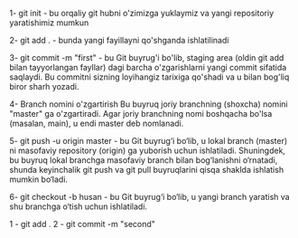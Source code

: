 <!--! Git hub blan ishlash v akerakliy qo'dlar -->

1- git init - bu orqaliy git hubni o'zimizga yuklaymiz va yangi repositoriy yaratishimiz mumkun

2- git add . - bunda yangi fayillayni qo'shganda ishlatilinadi

3- git commit -m "first" - bu Git buyrug'i bo'lib, staging area (oldin git add bilan tayyorlangan fayllar) dagi barcha o'zgarishlarni yangi commit sifatida saqlaydi. Bu commitni sizning loyihangiz tarixiga qo'shadi va u bilan bog'liq biror sharh yozadi.

4- Branch nomini o'zgartirish Bu buyruq joriy branchning (shoxcha) nomini "master" ga o'zgartiradi.
Agar joriy branchning nomi boshqacha bo'lsa (masalan, main), u endi master deb nomlanadi.

5- git push -u origin master - bu Git buyrug‘i bo‘lib, u lokal branch (master) ni masofaviy repository (origin) ga yuborish uchun ishlatiladi. Shuningdek, bu buyruq lokal branchga masofaviy branch bilan bog‘lanishni o‘rnatadi, shunda keyinchalik git push va git pull buyruqlarini qisqa shaklda ishlatish mumkin bo‘ladi.

6- git checkout -b husan - bu Git buyrug‘i bo‘lib, u yangi branch yaratish va shu branchga o‘tish uchun ishlatiladi.

<!--! push 1ilish uchun -->

1 - git add .
2 - git commit -m "second"
